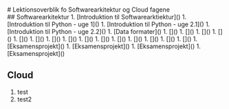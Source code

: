 <script src="https://code.jquery.com/jquery-3.2.1.min.js"></script>
<script src="script.js"></script>

<div style="text-align:right">
<br><br>
</div>
# Lektionsoverblik fo Softwarearkitektur og Cloud fagene
<div id='content'></div>
## Softwarearkitektur
1. [Introduktion til Softwarearktiektur]() 
1. [Introduktion til Python - uge 1]() 
1. [Introduktion til Python - uge 2.1]() 
1. [Introduktion til Python - uge 2.2]() 
1. [Data formater]() 
1. []() 
1. []() 
1. []() 
1. []() 
1. []() 
1. []()  
1. []() 
1. []() 
1. []() 
1. []() 
1. []() 
1. []() 
1. []() 
1. []() 
1. []() 
1. [Eksamensprojekt]() 
1. [Eksamensprojekt]() 
1. [Eksamensprojekt]() 
1. [Eksamensprojekt]() 

## Cloud            
1. test
1. test2 
